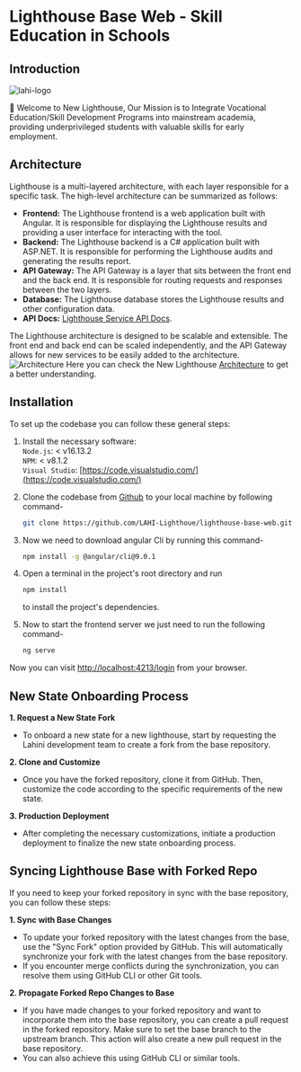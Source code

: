 # Lighthouse Base Web - Skill Education in Schools

## Introduction

![lahi-logo](https://github.com/LAHI-Lighthoue/lighthouse-base-web/assets/108608673/9e4e88b8-60f1-43ba-98b7-72b745f192fc)

👋 Welcome to New Lighthouse, Our Mission is to Integrate Vocational Education/Skill Development Programs into mainstream academia, providing underprivileged students with valuable skills for early employment.


## Architecture

Lighthouse is a multi-layered architecture, with each layer responsible for a specific task. The high-level architecture can be summarized as follows:

- **Frontend:** The Lighthouse frontend is a web application built with Angular. It is responsible for displaying the Lighthouse results and providing a user interface for interacting with the tool.
- **Backend:** The Lighthouse backend is a C# application built with ASP.NET. It is responsible for performing the Lighthouse audits and generating the results report.
- **API Gateway:** The API Gateway is a layer that sits between the front end and the back end. It is responsible for routing requests and responses between the two layers.
- **Database:** The Lighthouse database stores the Lighthouse results and other configuration data.
- **API Docs:**  [Lighthouse Service API Docs](https://documenter.getpostman.com/view/31510190/2s9YeHaqnz).

The Lighthouse architecture is designed to be scalable and extensible. The front end and back end can be scaled independently, and the API Gateway allows for new services to be easily added to the architecture.
![Architecture](https://github.com/LAHI-Lighthoue/lighthouse-base-service/assets/108608673/8d03d952-c4b5-469e-97e2-b10fe3396eed)
Here you can check the New Lighthouse [Architecture](https://docs.google.com/presentation/d/1jgdvISTEu2sPxDKZ6jUHqmb5_ylz20RemXGXS9is2Fk/edit?usp=sharing) to get a better understanding.

## Installation

To set up the codebase you can follow these general steps:

1. Install the necessary software:</br>
   `Node.js`: < v16.13.2 </br>
   `NPM`: < v8.1.2 </br>
   `Visual Studio`: [https://code.visualstudio.com/](https://code.visualstudio.com/)

2. Clone the codebase from [Github](https://github.com/LAHI-Lighthoue/lighthouse-base-web.git)  to your local machine by following command-
   ```sh
   git clone https://github.com/LAHI-Lighthoue/lighthouse-base-web.git
   ```

4. Now we need to download angular Cli by running this command-
   ```sh
   npm install -g @angular/cli@9.0.1
   ```

6. Open a terminal in the project's root directory and run
   ```sh
   npm install
   ```
   to install the project's dependencies.

8. Now to start the frontend server we just need to run the following command-
   ```sh
   ng serve
   ```

Now you can visit [http://localhost:4213/login](http://localhost:4213/login) from your browser.

## New State Onboarding Process

**1. Request a New State Fork**

- To onboard a new state for a new lighthouse, start by requesting the Lahini development team to create a fork from the base repository.

**2. Clone and Customize**

- Once you have the forked repository, clone it from GitHub. Then, customize the code according to the specific requirements of the new state.

**3. Production Deployment**
- After completing the necessary customizations, initiate a production deployment to finalize the new state onboarding process.

## Syncing Lighthouse Base with Forked Repo

If you need to keep your forked repository in sync with the base repository, you can follow these steps:

**1. Sync with Base Changes**

- To update your forked repository with the latest changes from the base, use the "Sync Fork" option provided by GitHub. This will automatically synchronize your fork with the latest changes from the base repository.
- If you encounter merge conflicts during the synchronization, you can resolve them using GitHub CLI or other Git tools.

**2. Propagate Forked Repo Changes to Base**

- If you have made changes to your forked repository and want to incorporate them into the base repository, you can create a pull request in the forked repository. Make sure to set the base branch to the upstream branch. This action will also create a new pull request in the base repository.
- You can also achieve this using GitHub CLI or similar tools.
